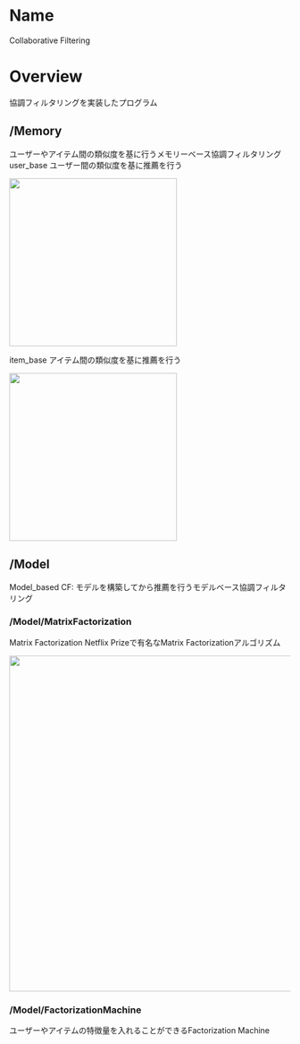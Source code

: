 # Name

Collaborative Filtering

# Overview

協調フィルタリングを実装したプログラム

## /Memory

ユーザーやアイテム間の類似度を基に行うメモリーベース協調フィルタリング
user_base ユーザー間の類似度を基に推薦を行う

<img src="https://github.com/Hiroki6/Collaborative-Filtering/blob/master/images/userbase.png" width="300">

item_base アイテム間の類似度を基に推薦を行う

<img src="https://github.com/Hiroki6/Collaborative-Filtering/blob/master/images/itembase.png" width="300">

## /Model

Model_based CF: モデルを構築してから推薦を行うモデルベース協調フィルタリング

### /Model/MatrixFactorization

Matrix Factorization Netflix Prizeで有名なMatrix Factorizationアルゴリズム

<img src="https://github.com/Hiroki6/Collaborative-Filtering/blob/master/images/MF_kai.png" width="600">

### /Model/FactorizationMachine

ユーザーやアイテムの特徴量を入れることができるFactorization Machine

